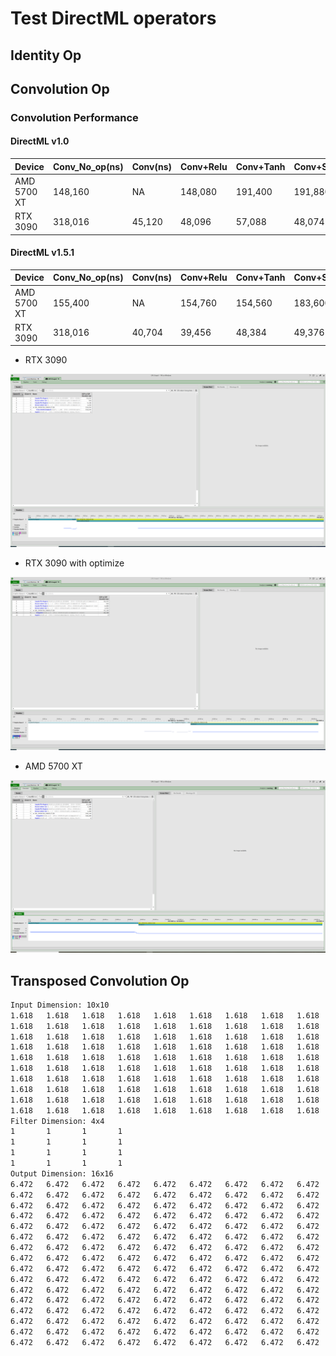 # Test DirectML operators 
## Identity Op
## Convolution Op

### Convolution Performance

#### DirectML v1.0

| Device      | Conv_No_op(ns) | Conv(ns) | Conv+Relu | Conv+Tanh | Conv+Sigmoid | Conv+LeakyRelu |
| ----------- | -------------- | -------- | --------- | --------- | ------------ | -------------- |
| AMD 5700 XT | 148,160        | NA       | 148,080   | 191,400   | 191,880      | 148,360        |
| RTX 3090    | 318,016        | 45,120   | 48,096    | 57,088    | 48,074       | 47,296         |

#### DirectML v1.5.1

| Device      | Conv_No_op(ns) | Conv(ns) | Conv+Relu | Conv+Tanh | Conv+Sigmoid | Conv+LeakyRelu |
| ----------- | -------------- | -------- | --------- | --------- | ------------ | -------------- |
| AMD 5700 XT | 155,400        | NA       | 154,760   | 154,560   | 183,600      | 155,480        |
| RTX 3090    | 318,016        | 40,704   | 39,456    | 48,384    | 49,376       | 40,704         |

- RTX 3090

<img src="\test\3090-conv.PNG" style="zoom:50%;" />

- RTX 3090 with optimize

<img src="\test\3090-conv-optimized.PNG" style="zoom:50%;" />

- AMD 5700 XT

<img src="\test\5700xt_conv.PNG" style="zoom:50%;" />

## Transposed Convolution Op
```tex
Input Dimension: 10x10
1.618   1.618   1.618   1.618   1.618   1.618   1.618   1.618   1.618   1.618
1.618   1.618   1.618   1.618   1.618   1.618   1.618   1.618   1.618   1.618
1.618   1.618   1.618   1.618   1.618   1.618   1.618   1.618   1.618   1.618
1.618   1.618   1.618   1.618   1.618   1.618   1.618   1.618   1.618   1.618
1.618   1.618   1.618   1.618   1.618   1.618   1.618   1.618   1.618   1.618
1.618   1.618   1.618   1.618   1.618   1.618   1.618   1.618   1.618   1.618
1.618   1.618   1.618   1.618   1.618   1.618   1.618   1.618   1.618   1.618
1.618   1.618   1.618   1.618   1.618   1.618   1.618   1.618   1.618   1.618
1.618   1.618   1.618   1.618   1.618   1.618   1.618   1.618   1.618   1.618
1.618   1.618   1.618   1.618   1.618   1.618   1.618   1.618   1.618   1.618
Filter Dimension: 4x4
1       1       1       1
1       1       1       1
1       1       1       1
1       1       1       1
Output Dimension: 16x16
6.472   6.472   6.472   6.472   6.472   6.472   6.472   6.472   6.472   6.472   6.472   6.472   6.472   6.472   6.472  6.472
6.472   6.472   6.472   6.472   6.472   6.472   6.472   6.472   6.472   6.472   6.472   6.472   6.472   6.472   6.472  6.472
6.472   6.472   6.472   6.472   6.472   6.472   6.472   6.472   6.472   6.472   6.472   6.472   6.472   6.472   6.472  6.472
6.472   6.472   6.472   6.472   6.472   6.472   6.472   6.472   6.472   6.472   6.472   6.472   6.472   6.472   6.472  6.472
6.472   6.472   6.472   6.472   6.472   6.472   6.472   6.472   6.472   6.472   6.472   6.472   6.472   6.472   6.472  6.472
6.472   6.472   6.472   6.472   6.472   6.472   6.472   6.472   6.472   6.472   6.472   6.472   6.472   6.472   6.472  6.472
6.472   6.472   6.472   6.472   6.472   6.472   6.472   6.472   6.472   6.472   6.472   6.472   6.472   6.472   6.472  6.472
6.472   6.472   6.472   6.472   6.472   6.472   6.472   6.472   6.472   6.472   6.472   6.472   6.472   6.472   6.472  6.472
6.472   6.472   6.472   6.472   6.472   6.472   6.472   6.472   6.472   6.472   6.472   6.472   6.472   6.472   6.472  6.472
6.472   6.472   6.472   6.472   6.472   6.472   6.472   6.472   6.472   6.472   6.472   6.472   6.472   6.472   6.472  6.472
6.472   6.472   6.472   6.472   6.472   6.472   6.472   6.472   6.472   6.472   6.472   6.472   6.472   6.472   6.472  6.472
6.472   6.472   6.472   6.472   6.472   6.472   6.472   6.472   6.472   6.472   6.472   6.472   6.472   6.472   6.472  6.472
6.472   6.472   6.472   6.472   6.472   6.472   6.472   6.472   6.472   6.472   6.472   6.472   6.472   6.472   6.472  6.472
6.472   6.472   6.472   6.472   6.472   6.472   6.472   6.472   6.472   6.472   6.472   6.472   6.472   6.472   6.472  6.472
6.472   6.472   6.472   6.472   6.472   6.472   6.472   6.472   6.472   6.472   6.472   6.472   6.472   6.472   6.472  6.472
6.472   6.472   6.472   6.472   6.472   6.472   6.472   6.472   6.472   6.472   6.472   6.472   6.472   6.472   6.472  6.472
```